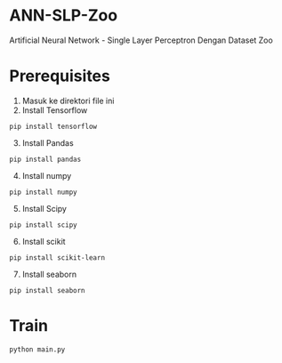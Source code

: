 # ANN-SLP-Zoo
Artificial Neural Network - Single Layer Perceptron
Dengan Dataset Zoo

# Prerequisites
1. Masuk ke direktori file ini
2. Install Tensorflow
```
pip install tensorflow
```
3. Install Pandas
```
pip install pandas
```
4. Install numpy
```
pip install numpy
```
5. Install Scipy
```
pip install scipy
```
6. Install scikit
```
pip install scikit-learn
```
7. Install seaborn
```
pip install seaborn
```

# Train
```
python main.py
```
